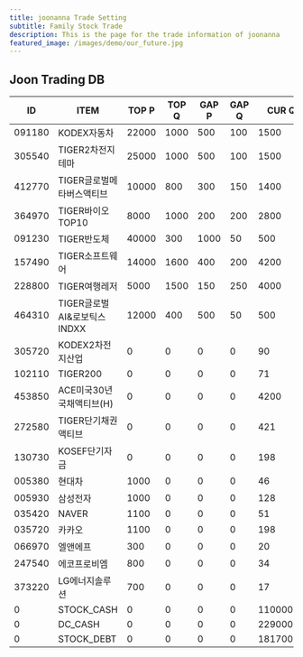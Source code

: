 ```yaml
---
title: joonanna Trade Setting
subtitle: Family Stock Trade
description: This is the page for the trade information of joonanna
featured_image: /images/demo/our_future.jpg
---
```


## Joon Trading DB

|ID|ITEM |TOP P|TOP Q|GAP P|GAP Q|CUR Q|
|--|-----|--|--|--|--|--|
|091180|KODEX자동차|22000|1000|500|100|1500|
|305540|TIGER2차전지테마|25000|1000|500|100|1500|
|412770|TIGER글로벌메타버스액티브|10000|800|300|150|1400| 
|364970|TIGER바이오TOP10|8000|1000|200|200|2800|
|091230|TIGER반도체|40000|300|1000|50|500|
|157490|TIGER소프트웨어|14000|1600|400|200|4200|
|228800|TIGER여행레저|5000|1500|150|250|4000|
|464310|TIGER글로벌AI&로보틱스INDXX|12000|400|500|50|500|
|305720|KODEX2차전지산업|0|0|0|0|90|
|102110|TIGER200|0|0|0|0|71|
|453850|ACE미국30년국채액티브(H)|0|0|0|0|4200|
|272580|TIGER단기채권액티브|0|0|0|0|421|
|130730|KOSEF단기자금|0|0|0|0|198|
|005380|현대차|1000|0|0|0|46|
|005930|삼성전자|1000|0|0|0|128|
|035420|NAVER|1100|0|0|0|51|
|035720|카카오|1100|0|0|0|198|
|066970|엘앤에프|300|0|0|0|20|
|247540|에코프로비엠|800|0|0|0|34|
|373220|LG에너지솔루션|700|0|0|0|17|
|0|STOCK_CASH|0|0|0|0|1100000|
|0|DC_CASH|0|0|0|0|2290000|
|0|STOCK_DEBT|0|0|0|0|18170000|
